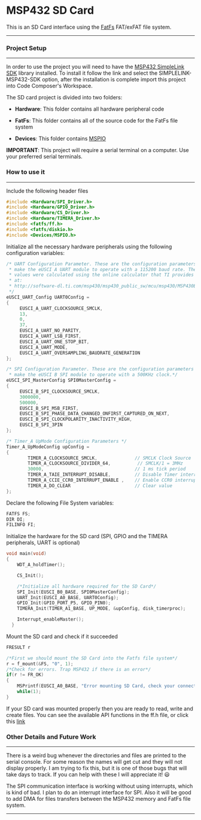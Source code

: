 # **MSP432 SD Card**

This is an SD Card interface using the [FatFs](http://elm-chan.org/fsw/ff/00index_e.html) FAT/exFAT file system.  
***

### **Project Setup**
***
In order to use the project you will need to have the [MSP432 SimpleLink SDK](http://www.ti.com/tool/SIMPLELINK-MSP432-SDK) library installed. To install it follow the link and select the SIMPLELINK-MSP432-SDK option, after the installation is complete import this project into Code Composer's Workspace. 

The SD card project is divided into two folders:

- **Hardware**: This folder contains all hardware peripheral code

- **FatFs**: This folder contains all of the source code for the FatFs file system

- **Devices**: This folder contains [MSPIO](https://github.com/amartinezacosta/MSPIO)

**IMPORTANT**: This project will require a serial terminal on a computer. Use your preferred serial terminals.

### **How to use it**
***
Include the following header files
```c
#include <Hardware/SPI_Driver.h>
#include <Hardware/GPIO_Driver.h>
#include <Hardware/CS_Driver.h>
#include <Hardware/TIMERA_Driver.h>
#include <fatfs/ff.h>
#include <fatfs/diskio.h>
#include <Devices/MSPIO.h>
```
Initialize all the necessary hardware peripherals using the following configuration variables:
```c
/* UART Configuration Parameter. These are the configuration parameters to
 * make the eUSCI A UART module to operate with a 115200 baud rate. These
 * values were calculated using the online calculator that TI provides
 * at:
 * http://software-dl.ti.com/msp430/msp430_public_sw/mcu/msp430/MSP430BaudRateConverter/index.html
 */
eUSCI_UART_Config UART0Config =
{
     EUSCI_A_UART_CLOCKSOURCE_SMCLK,
     13,
     0,
     37,
     EUSCI_A_UART_NO_PARITY,
     EUSCI_A_UART_LSB_FIRST,
     EUSCI_A_UART_ONE_STOP_BIT,
     EUSCI_A_UART_MODE,
     EUSCI_A_UART_OVERSAMPLING_BAUDRATE_GENERATION
};

/* SPI Configuration Parameter. These are the configuration parameters to
 * make the eUSCI B SPI module to operate with a 500KHz clock.*/
eUSCI_SPI_MasterConfig SPI0MasterConfig =
{
     EUSCI_B_SPI_CLOCKSOURCE_SMCLK,
     3000000,
     500000,
     EUSCI_B_SPI_MSB_FIRST,
     EUSCI_B_SPI_PHASE_DATA_CHANGED_ONFIRST_CAPTURED_ON_NEXT,
     EUSCI_B_SPI_CLOCKPOLARITY_INACTIVITY_HIGH,
     EUSCI_B_SPI_3PIN
};

/* Timer_A UpMode Configuration Parameters */
Timer_A_UpModeConfig upConfig =
{
        TIMER_A_CLOCKSOURCE_SMCLK,              // SMCLK Clock Source
        TIMER_A_CLOCKSOURCE_DIVIDER_64,          // SMCLK/1 = 3MHz
        30000,                                  // 1 ms tick period
        TIMER_A_TAIE_INTERRUPT_DISABLE,         // Disable Timer interrupt
        TIMER_A_CCIE_CCR0_INTERRUPT_ENABLE ,    // Enable CCR0 interrupt
        TIMER_A_DO_CLEAR                        // Clear value
};

```
Declare the following File System variables:
```c
FATFS FS;
DIR DI;
FILINFO FI;
```

Initialize the hardware for the SD card (SPI, GPIO and the TIMERA peripherals, UART is optional)
```c
void main(void)
{
    WDT_A_holdTimer();

    CS_Init();

    /*Initialize all hardware required for the SD Card*/
    SPI_Init(EUSCI_B0_BASE, SPI0MasterConfig);
    UART_Init(EUSCI_A0_BASE, UART0Config);
    GPIO_Init(GPIO_PORT_P5, GPIO_PIN0);
    TIMERA_Init(TIMER_A1_BASE, UP_MODE, &upConfig, disk_timerproc);

    Interrupt_enableMaster();
  }
```
Mount the SD card and check if it succeeded 
```c
FRESULT r

/*First we should mount the SD Card into the Fatfs file system*/
r = f_mount(&FS, "0", 1);
/*Check for errors. Trap MSP432 if there is an error*/
if(r != FR_OK)
{
	MSPrintf(EUSCI_A0_BASE, "Error mounting SD Card, check your connections\r\n");
	while(1);
}
```
If your SD card was mounted properly then you are ready to read, write and create files. You can see the available API functions in the ff.h file, or click this [link](http://elm-chan.org/fsw/ff/00index_e.html) 

### **Other Details and Future Work**
***
There is a weird bug whenever the directories and files are printed to the serial console. For some reason the names will get cut and they will not display properly. I am trying to fix this, but it is one of those bugs that will take days to track. If you can help with these I will appreciate it! :smiley:

The SPI communication interface is working without using interrupts, which is kind of bad. I plan to do an interrupt interface for SPI. Also it will be good to add DMA for files transfers between the MSP432 memory and FatFs file system. 
***
